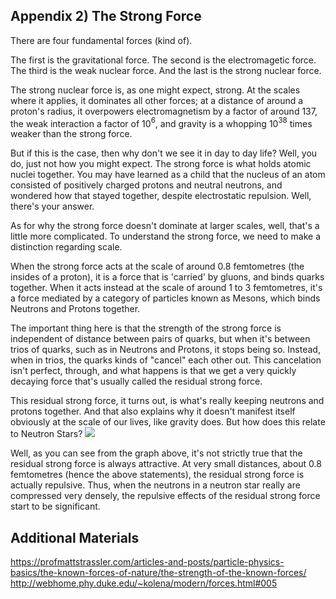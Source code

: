 ## Appendix 2) The Strong Force

There are four fundamental forces (kind of).

The first is the gravitational force.
The second is the electromagetic force.
The third is the weak nuclear force.
And the last is the strong nuclear force.

The strong nuclear force is, as one might expect, strong. At the scales where it applies, it dominates all other forces; at a distance of around a proton's radius, it overpowers electromagnetism by a factor of around 137, the weak interaction a factor of 10$^6$, and gravity is a whopping 10$^{38}$ times weaker than the strong force.

But if this is the case, then why don't we see it in day to day life? Well, you do, just not how you might expect. The strong force is what holds atomic nuclei together. You may have learned as a child that the nucleus of an atom consisted of positively charged protons and neutral neutrons, and wondered how that stayed together, despite electrostatic repulsion. Well, there's your answer.

As for why the strong force doesn't dominate at larger scales, well, that's a little more complicated. To understand the strong force, we need to make a distinction regarding scale.

When the strong force acts at the scale of around 0.8 femtometres (the insides of a proton), it is a force that is 'carried' by gluons, and binds quarks together. When it acts instead at the scale of around 1 to 3 femtometres, it's a force mediated by a category of particles known as Mesons, which binds Neutrons and Protons together.

The important thing here is that the strength of the strong force is independent of distance between pairs of quarks, but when it's between trios of quarks, such as in Neutrons and Protons, it stops being so. Instead, when in trios, the quarks kinds of "cancel" each other out. This cancelation isn't perfect, through, and what happens is that we get a very quickly decaying force that's usually called the residual strong force.

This residual strong force, it turns out, is what's really keeping neutrons and protons together. And that also explains why it doesn't manifest itself obviously at the scale of our lives, like gravity does. But how does this relate to Neutron Stars?
<img src="https://upload.wikimedia.org/wikipedia/commons/5/53/ReidForce2.jpg"/>

Well, as you can see from the graph above, it's not strictly true that the residual strong force is always attractive. At very small distances, about 0.8 femtometres (hence the above statements), the residual strong force is actually repulsive. Thus, when the neutrons in a neutron star really are compressed very densely, the repulsive effects of the residual strong force start to be significant.


## Additional Materials
<https://profmattstrassler.com/articles-and-posts/particle-physics-basics/the-known-forces-of-nature/the-strength-of-the-known-forces/>
<http://webhome.phy.duke.edu/~kolena/modern/forces.html#005>